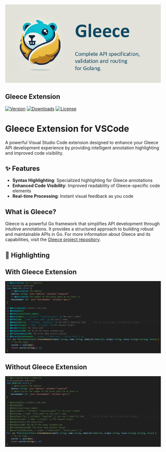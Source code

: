 ![Screenshot](https://raw.githubusercontent.com/gophar-fleece/.github/main/docs/images/logo-wide.jpg)
## Gleece Extension

[![Version](https://img.shields.io/visual-studio-marketplace/v/gleece-extension)](https://marketplace.visualstudio.com/items?itemName=gleece-extension)
[![Downloads](https://img.shields.io/visual-studio-marketplace/d/gleece-extension)](https://marketplace.visualstudio.com/items?itemName=gleece-extension)
[![License](https://img.shields.io/github/license/gopher-fleece/gleece-vscode-extension)](LICENSE)

# Gleece Extension for VSCode

A powerful Visual Studio Code extension designed to enhance your Gleece API development experience by providing intelligent annotation highlighting and improved code visibility.

## ✨ Features

- **Syntax Highlighting**: Specialized highlighting for Gleece annotations
- **Enhanced Code Visibility**: Improved readability of Gleece-specific code elements
- **Real-time Processing**: Instant visual feedback as you code

## What is Gleece?

Gleece is a powerful Go framework that simplifies API development through intuitive annotations. It provides a structured approach to building robust and maintainable APIs in Go. For more information about Gleece and its capabilities, visit the [Gleece project repository](https://github.com/gopher-fleece/gleece).

## 🚀 Highlighting

## With Gleece Extension
![Screenshot](https://raw.githubusercontent.com/gopher-fleece/gleece-vscode-extension/refs/heads/main/resources/after.png)

## Without Gleece Extension
![Screenshot](https://raw.githubusercontent.com/gopher-fleece/gleece-vscode-extension/refs/heads/main/resources/before.png)

